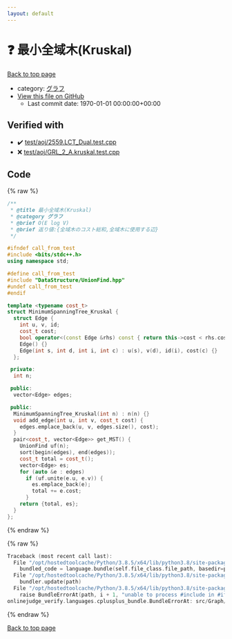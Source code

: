 ```yaml
---
layout: default
---
```


<!-- mathjax config similar to math.stackexchange -->
<script type="text/javascript" async
  src="https://cdnjs.cloudflare.com/ajax/libs/mathjax/2.7.5/MathJax.js?config=TeX-MML-AM_CHTML">
</script>
<script type="text/x-mathjax-config">
  MathJax.Hub.Config({
    TeX: { equationNumbers: { autoNumber: "AMS" }},
    tex2jax: {
      inlineMath: [ ['$','$'] ],
      processEscapes: true
    },
    "HTML-CSS": { matchFontHeight: false },
    displayAlign: "left",
    displayIndent: "2em"
  });
</script>

<script type="text/javascript" src="https://cdnjs.cloudflare.com/ajax/libs/jquery/3.4.1/jquery.min.js"></script>
<script src="https://cdn.jsdelivr.net/npm/jquery-balloon-js@1.1.2/jquery.balloon.min.js" integrity="sha256-ZEYs9VrgAeNuPvs15E39OsyOJaIkXEEt10fzxJ20+2I=" crossorigin="anonymous"></script>
<script type="text/javascript" src="../../../assets/js/copy-button.js"></script>
<link rel="stylesheet" href="../../../assets/css/copy-button.css" />


# :question: 最小全域木(Kruskal)

<a href="../../../index.html">Back to top page</a>

* category: <a href="../../../index.html#5a834e14ea57a0cf726f79f1ab2dcc39">グラフ</a>
* <a href="{{ site.github.repository_url }}/blob/master/src/Graph/MinimumSpanningTree_Kruskal.hpp">View this file on GitHub</a>
    - Last commit date: 1970-01-01 00:00:00+00:00




## Verified with

* :heavy_check_mark: <a href="../../../verify/test/aoj/2559.LCT_Dual.test.cpp.html">test/aoj/2559.LCT_Dual.test.cpp</a>
* :x: <a href="../../../verify/test/aoj/GRL_2_A.kruskal.test.cpp.html">test/aoj/GRL_2_A.kruskal.test.cpp</a>


## Code

<a id="unbundled"></a>
{% raw %}
```cpp
/**
 * @title 最小全域木(Kruskal)
 * @category グラフ
 * @brief O(E log V)
 * @brief 返り値:{全域木のコスト総和,全域木に使用する辺}
 */

#ifndef call_from_test
#include <bits/stdc++.h>
using namespace std;

#define call_from_test
#include "DataStructure/UnionFind.hpp"
#undef call_from_test
#endif

template <typename cost_t>
struct MinimumSpanningTree_Kruskal {
  struct Edge {
    int u, v, id;
    cost_t cost;
    bool operator<(const Edge &rhs) const { return this->cost < rhs.cost; }
    Edge() {}
    Edge(int s, int d, int i, int c) : u(s), v(d), id(i), cost(c) {}
  };

 private:
  int n;

 public:
  vector<Edge> edges;

 public:
  MinimumSpanningTree_Kruskal(int n) : n(n) {}
  void add_edge(int u, int v, cost_t cost) {
    edges.emplace_back(u, v, edges.size(), cost);
  }
  pair<cost_t, vector<Edge>> get_MST() {
    UnionFind uf(n);
    sort(begin(edges), end(edges));
    cost_t total = cost_t();
    vector<Edge> es;
    for (auto &e : edges)
      if (uf.unite(e.u, e.v)) {
        es.emplace_back(e);
        total += e.cost;
      }
    return {total, es};
  }
};

```
{% endraw %}

<a id="bundled"></a>
{% raw %}
```cpp
Traceback (most recent call last):
  File "/opt/hostedtoolcache/Python/3.8.5/x64/lib/python3.8/site-packages/onlinejudge_verify/docs.py", line 349, in write_contents
    bundled_code = language.bundle(self.file_class.file_path, basedir=pathlib.Path.cwd())
  File "/opt/hostedtoolcache/Python/3.8.5/x64/lib/python3.8/site-packages/onlinejudge_verify/languages/cplusplus.py", line 185, in bundle
    bundler.update(path)
  File "/opt/hostedtoolcache/Python/3.8.5/x64/lib/python3.8/site-packages/onlinejudge_verify/languages/cplusplus_bundle.py", line 306, in update
    raise BundleErrorAt(path, i + 1, "unable to process #include in #if / #ifdef / #ifndef other than include guards")
onlinejudge_verify.languages.cplusplus_bundle.BundleErrorAt: src/Graph/MinimumSpanningTree_Kruskal.hpp: line 13: unable to process #include in #if / #ifdef / #ifndef other than include guards

```
{% endraw %}

<a href="../../../index.html">Back to top page</a>

